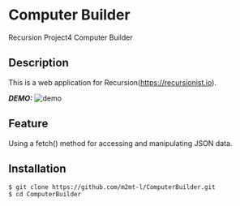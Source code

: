 # Computer Builder
Recursion Project4 Computer Builder

## Description
This is a web application for Recursion(https://recursionist.io).<br>

***DEMO:***
![demo](https://raw.githubusercontent.com/wiki/m2mt-l/ComputerBuilder/images/ComputerBuilder.gif)

## Feature
Using a fetch() method for accessing and manipulating JSON data.

## Installation
```
$ git clone https://github.com/m2mt-l/ComputerBuilder.git 
$ cd ComputerBuilder
```